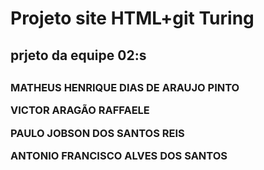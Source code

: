 <h1>Projeto site HTML+git Turing</h1>

<h2>prjeto da equipe 02:s<h2>
<h3><p>MATHEUS HENRIQUE DIAS DE ARAUJO PINTO</p>
<p>VICTOR ARAGÃO RAFFAELE</p>
<p>PAULO JOBSON DOS SANTOS REIS</p>
<p>ANTONIO FRANCISCO ALVES DOS SANTOS</p><h3>